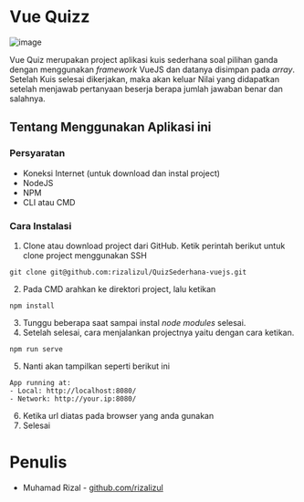 # Vue Quizz

![image](https://user-images.githubusercontent.com/47273785/54423411-34756300-4743-11e9-874f-313cb8c7bf08.png)

Vue Quiz merupakan project aplikasi kuis sederhana soal pilihan ganda dengan menggunakan *framework* VueJS dan datanya disimpan pada *array*. Setelah Kuis selesai dikerjakan, maka akan keluar Nilai yang didapatkan setelah menjawab pertanyaan beserja berapa jumlah jawaban benar dan salahnya.

## Tentang Menggunakan Aplikasi ini

### Persyaratan 
- Koneksi Internet (untuk download dan instal project)
- NodeJS
- NPM
- CLI atau CMD

### Cara Instalasi
1. Clone atau download project dari GitHub. Ketik perintah berikut untuk clone project menggunakan SSH
```
git clone git@github.com:rizalizul/QuizSederhana-vuejs.git
```
2. Pada CMD arahkan ke direktori project, lalu ketikan
```
npm install
```
3. Tunggu beberapa saat sampai instal *node modules* selesai.
4. Setelah selesai, cara menjalankan projectnya yaitu dengan cara ketikan.
```
npm run serve
```
5. Nanti akan tampilkan seperti berikut ini
```
App running at:
- Local: http://localhost:8080/
- Network: http://your.ip:8080/
```
6. Ketika url diatas pada browser yang anda gunakan
7. Selesai

# Penulis
- Muhamad Rizal - [github.com/rizalizul](https://github.com/rizalizul)
